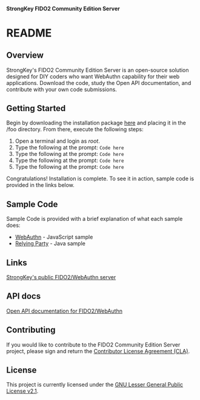 #### StrongKey FIDO2 Community Edition Server
# README

## Overview
StrongKey's FIDO2 Community Edition Server is an open-source solution designed for DIY coders who want WebAuthn capability for their web applications. Download the code, study the Open API documentation, and contribute with your own code submissions.

## Getting Started
Begin by downloading the installation package [here](link) and placing it in the /foo directory. From there, execute the following steps:
1. Open a terminal and login as *root*.
2. Type the following at the prompt:
    ``Code here``
3. Type the following at the prompt:
    ``Code here``
4. Type the following at the prompt:
    ``Code here``
5. Type the following at the prompt:
    ``Code here``

Congratulations! Installation is complete. To see it in action, sample code is provided in the links below.

## Sample Code
Sample Code is provided with a brief explanation of what each sample does:

* [WebAuthn](https://github.com/StrongKey/WebAuthn) - JavaScript sample
* [Relying Party](https://github.com/StrongKey/relying-party-java) - Java sample

## Links
[StrongKey's public FIDO2/WebAuthn server](URL)

## API docs
[Open API documentation for FIDO2/WebAuthn](https://github.com/StrongKey/FIDO-Server/blob/master/docs/fido-openapi.yaml)

## Contributing
If you would like to contribute to the FIDO2 Community Edition Server project, please sign and return the [Contributor License Agreement (CLA)](https://cla-assistant.io/StrongKey/FIDO-Server).

## License
This project is currently licensed under the [GNU Lesser General Public License v2.1](https://github.com/StrongKey/FIDO-Server/blob/master/GNU%20Lesser%20General%20Public%20License%20v2.1).
